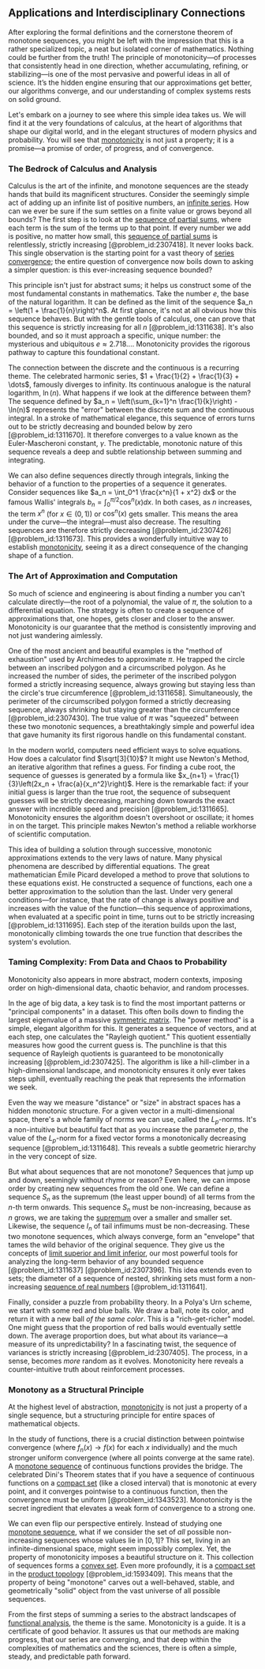 ## Applications and Interdisciplinary Connections

After exploring the formal definitions and the cornerstone theorem of monotone sequences, you might be left with the impression that this is a rather specialized topic, a neat but isolated corner of mathematics. Nothing could be further from the truth! The principle of monotonicity—of processes that consistently head in one direction, whether accumulating, refining, or stabilizing—is one of the most pervasive and powerful ideas in all of science. It’s the hidden engine ensuring that our approximations get better, our algorithms converge, and our understanding of complex systems rests on solid ground.

Let's embark on a journey to see where this simple idea takes us. We will find it at the very foundations of calculus, at the heart of algorithms that shape our digital world, and in the elegant structures of modern physics and probability. You will see that [monotonicity](@article_id:143266) is not just a property; it is a promise—a promise of order, of progress, and of convergence.

### The Bedrock of Calculus and Analysis

Calculus is the art of the infinite, and monotone sequences are the steady hands that build its magnificent structures. Consider the seemingly simple act of adding up an infinite list of positive numbers, an [infinite series](@article_id:142872). How can we ever be sure if the sum settles on a finite value or grows beyond all bounds? The first step is to look at the [sequence of partial sums](@article_id:160764), where each term is the sum of the terms up to that point. If every number we add is positive, no matter how small, this [sequence of partial sums](@article_id:160764) is relentlessly, strictly increasing [@problem_id:2307418]. It never looks back. This single observation is the starting point for a vast theory of [series convergence](@article_id:142144); the entire question of convergence now boils down to asking a simpler question: is this ever-increasing sequence bounded?

This principle isn't just for abstract sums; it helps us construct some of the most fundamental constants in mathematics. Take the number $e$, the base of the natural logarithm. It can be defined as the limit of the sequence $a_n = \left(1 + \frac{1}{n}\right)^n$. At first glance, it's not at all obvious how this sequence behaves. But with the gentle tools of calculus, one can prove that this sequence is strictly increasing for all $n$ [@problem_id:1311638]. It's also bounded, and so it must approach a specific, unique number: the mysterious and ubiquitous $e \approx 2.718...$. Monotonicity provides the rigorous pathway to capture this foundational constant.

The connection between the discrete and the continuous is a recurring theme. The celebrated harmonic series, $1 + \frac{1}{2} + \frac{1}{3} + \dots$, famously diverges to infinity. Its continuous analogue is the natural logarithm, $\ln(n)$. What happens if we look at the difference between them? The sequence defined by $a_n = \left(\sum_{k=1}^n \frac{1}{k}\right) - \ln(n)$ represents the "error" between the discrete sum and the continuous integral. In a stroke of mathematical elegance, this sequence of errors turns out to be strictly decreasing and bounded below by zero [@problem_id:1311670]. It therefore converges to a value known as the Euler-Mascheroni constant, $\gamma$. The predictable, monotonic nature of this sequence reveals a deep and subtle relationship between summing and integrating.

We can also define sequences directly through integrals, linking the behavior of a function to the properties of a sequence it generates. Consider sequences like $a_n = \int_0^1 \frac{x^n}{1 + x^2} dx$ or the famous Wallis' integrals $b_n = \int_0^{\pi/2} \cos^n(x) dx$. In both cases, as $n$ increases, the term $x^n$ (for $x \in (0,1)$) or $\cos^n(x)$ gets smaller. This means the area under the curve—the integral—must also decrease. The resulting sequences are therefore strictly decreasing [@problem_id:2307426] [@problem_id:1311673]. This provides a wonderfully intuitive way to establish [monotonicity](@article_id:143266), seeing it as a direct consequence of the changing shape of a function.

### The Art of Approximation and Computation

So much of science and engineering is about finding a number you can't calculate directly—the root of a polynomial, the value of $\pi$, the solution to a differential equation. The strategy is often to create a sequence of approximations that, one hopes, gets closer and closer to the answer. Monotonicity is our guarantee that the method is consistently improving and not just wandering aimlessly.

One of the most ancient and beautiful examples is the "method of exhaustion" used by Archimedes to approximate $\pi$. He trapped the circle between an inscribed polygon and a circumscribed polygon. As he increased the number of sides, the perimeter of the inscribed polygon formed a strictly increasing sequence, always growing but staying less than the circle's true circumference [@problem_id:1311658]. Simultaneously, the perimeter of the circumscribed polygon formed a strictly decreasing sequence, always shrinking but staying greater than the circumference [@problem_id:2307430]. The true value of $\pi$ was "squeezed" between these two monotonic sequences, a breathtakingly simple and powerful idea that gave humanity its first rigorous handle on this fundamental constant.

In the modern world, computers need efficient ways to solve equations. How does a calculator find $\sqrt[3]{10}$? It might use Newton's Method, an iterative algorithm that refines a guess. For finding a cube root, the sequence of guesses is generated by a formula like $x_{n+1} = \frac{1}{3}\left(2x_n + \frac{a}{x_n^2}\right)$. Here is the remarkable fact: if your initial guess is larger than the true root, the sequence of subsequent guesses will be strictly decreasing, marching down towards the exact answer with incredible speed and precision [@problem_id:1311665]. Monotonicity ensures the algorithm doesn't overshoot or oscillate; it homes in on the target. This principle makes Newton's method a reliable workhorse of scientific computation.

This idea of building a solution through successive, monotonic approximations extends to the very laws of nature. Many physical phenomena are described by differential equations. The great mathematician Émile Picard developed a method to prove that solutions to these equations exist. He constructed a sequence of functions, each one a better approximation to the solution than the last. Under very general conditions—for instance, that the rate of change is always positive and increases with the value of the function—this sequence of approximations, when evaluated at a specific point in time, turns out to be strictly increasing [@problem_id:1311695]. Each step of the iteration builds upon the last, monotonically climbing towards the one true function that describes the system's evolution.

### Taming Complexity: From Data and Chaos to Probability

Monotonicity also appears in more abstract, modern contexts, imposing order on high-dimensional data, chaotic behavior, and random processes.

In the age of big data, a key task is to find the most important patterns or "principal components" in a dataset. This often boils down to finding the largest eigenvalue of a massive [symmetric matrix](@article_id:142636). The "power method" is a simple, elegant algorithm for this. It generates a sequence of vectors, and at each step, one calculates the "Rayleigh quotient." This quotient essentially measures how good the current guess is. The punchline is that this sequence of Rayleigh quotients is guaranteed to be monotonically increasing [@problem_id:2307425]. The algorithm is like a hill-climber in a high-dimensional landscape, and monotonicity ensures it only ever takes steps uphill, eventually reaching the peak that represents the information we seek.

Even the way we measure "distance" or "size" in abstract spaces has a hidden monotonic structure. For a given vector in a multi-dimensional space, there's a whole family of norms we can use, called the $L_p$-norms. It's a non-intuitive but beautiful fact that as you increase the parameter $p$, the value of the $L_p$-norm for a fixed vector forms a monotonically decreasing sequence [@problem_id:1311648]. This reveals a subtle geometric hierarchy in the very concept of size.

But what about sequences that are not monotone? Sequences that jump up and down, seemingly without rhyme or reason? Even here, we can impose order by creating new sequences from the old one. We can define a sequence $S_n$ as the supremum (the least upper bound) of all terms from the $n$-th term onwards. This sequence $S_n$ must be non-increasing, because as $n$ grows, we are taking the [supremum](@article_id:140018) over a smaller and smaller set. Likewise, the sequence $I_n$ of tail infimums must be non-decreasing. These two monotone sequences, which always converge, form an "envelope" that tames the wild behavior of the original sequence. They give us the concepts of [limit superior and limit inferior](@article_id:159795), our most powerful tools for analyzing the long-term behavior of any bounded sequence [@problem_id:1311637] [@problem_id:2307396]. This idea extends even to sets; the diameter of a sequence of nested, shrinking sets must form a non-increasing [sequence of real numbers](@article_id:140596) [@problem_id:1311641].

Finally, consider a puzzle from probability theory. In a Polya's Urn scheme, we start with some red and blue balls. We draw a ball, note its color, and return it with a new ball *of the same color*. This is a "rich-get-richer" model. One might guess that the proportion of red balls would eventually settle down. The average proportion does, but what about its variance—a measure of its unpredictability? In a fascinating twist, the sequence of variances is strictly increasing [@problem_id:2307405]. The process, in a sense, becomes *more* random as it evolves. Monotonicity here reveals a counter-intuitive truth about reinforcement processes.

### Monotony as a Structural Principle

At the highest level of abstraction, [monotonicity](@article_id:143266) is not just a property of a single sequence, but a structuring principle for entire spaces of mathematical objects.

In the study of functions, there is a crucial distinction between pointwise convergence (where $f_n(x) \to f(x)$ for each $x$ individually) and the much stronger uniform convergence (where all points converge at the same rate). A [monotone sequence](@article_id:190968) of continuous functions provides the bridge. The celebrated Dini's Theorem states that if you have a sequence of continuous functions on a [compact set](@article_id:136463) (like a closed interval) that is monotonic at every point, and it converges pointwise to a continuous function, then the convergence must be uniform [@problem_id:1343523]. Monotonicity is the secret ingredient that elevates a weak form of convergence to a strong one.

We can even flip our perspective entirely. Instead of studying one [monotone sequence](@article_id:190968), what if we consider the set of *all* possible non-increasing sequences whose values lie in $[0,1]$? This set, living in an infinite-dimensional space, might seem impossibly complex. Yet, the property of monotonicity imposes a beautiful structure on it. This collection of sequences forms a [convex set](@article_id:267874). Even more profoundly, it is a [compact set](@article_id:136463) in the [product topology](@article_id:154292) [@problem_id:1593409]. This means that the property of being "monotone" carves out a well-behaved, stable, and geometrically "solid" object from the vast universe of all possible sequences.

From the first steps of summing a series to the abstract landscapes of [functional analysis](@article_id:145726), the theme is the same. Monotonicity is a guide. It is a certificate of good behavior. It assures us that our methods are making progress, that our series are converging, and that deep within the complexities of mathematics and the sciences, there is often a simple, steady, and predictable path forward.